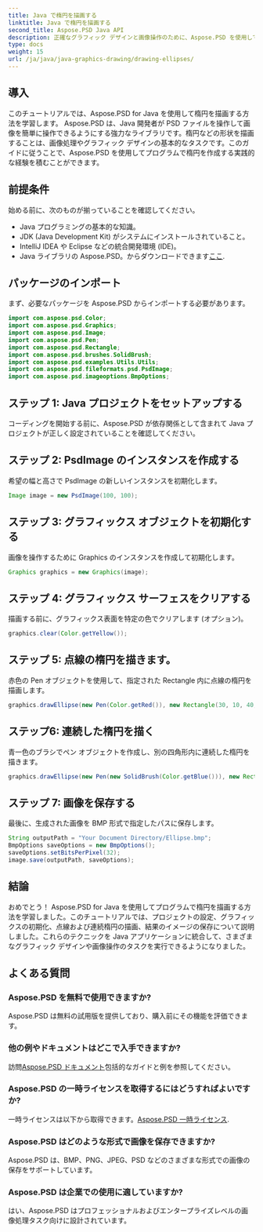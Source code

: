 ```yaml
---
title: Java で楕円を描画する
linktitle: Java で楕円を描画する
second_title: Aspose.PSD Java API
description: 正確なグラフィック デザインと画像操作のために、Aspose.PSD を使用して Java で楕円を描画する方法を学びます。段階的なチュートリアルをマスターしてください。
type: docs
weight: 15
url: /ja/java/java-graphics-drawing/drawing-ellipses/
---
```

## 導入
このチュートリアルでは、Aspose.PSD for Java を使用して楕円を描画する方法を学習します。 Aspose.PSD は、Java 開発者が PSD ファイルを操作して画像を簡単に操作できるようにする強力なライブラリです。楕円などの形状を描画することは、画像処理やグラフィック デザインの基本的なタスクです。このガイドに従うことで、Aspose.PSD を使用してプログラムで楕円を作成する実践的な経験を積むことができます。
## 前提条件
始める前に、次のものが揃っていることを確認してください。
- Java プログラミングの基本的な知識。
- JDK (Java Development Kit) がシステムにインストールされていること。
- IntelliJ IDEA や Eclipse などの統合開発環境 (IDE)。
-  Java ライブラリの Aspose.PSD。からダウンロードできます[ここ](https://releases.aspose.com/psd/java/).
## パッケージのインポート
まず、必要なパッケージを Aspose.PSD からインポートする必要があります。
```java
import com.aspose.psd.Color;
import com.aspose.psd.Graphics;
import com.aspose.psd.Image;
import com.aspose.psd.Pen;
import com.aspose.psd.Rectangle;
import com.aspose.psd.brushes.SolidBrush;
import com.aspose.psd.examples.Utils.Utils;
import com.aspose.psd.fileformats.psd.PsdImage;
import com.aspose.psd.imageoptions.BmpOptions;
```
## ステップ 1: Java プロジェクトをセットアップする
コーディングを開始する前に、Aspose.PSD が依存関係として含まれて Java プロジェクトが正しく設定されていることを確認してください。
## ステップ 2: PsdImage のインスタンスを作成する
希望の幅と高さで PsdImage の新しいインスタンスを初期化します。
```java
Image image = new PsdImage(100, 100);
```
## ステップ 3: グラフィックス オブジェクトを初期化する
画像を操作するために Graphics のインスタンスを作成して初期化します。
```java
Graphics graphics = new Graphics(image);
```
## ステップ 4: グラフィックス サーフェスをクリアする
描画する前に、グラフィックス表面を特定の色でクリアします (オプション)。
```java
graphics.clear(Color.getYellow());
```
## ステップ 5: 点線の楕円を描きます。
赤色の Pen オブジェクトを使用して、指定された Rectangle 内に点線の楕円を描画します。
```java
graphics.drawEllipse(new Pen(Color.getRed()), new Rectangle(30, 10, 40, 80));
```
## ステップ6: 連続した楕円を描く
青一色のブラシでペン オブジェクトを作成し、別の四角形内に連続した楕円を描きます。
```java
graphics.drawEllipse(new Pen(new SolidBrush(Color.getBlue())), new Rectangle(10, 30, 80, 40));
```
## ステップ 7: 画像を保存する
最後に、生成された画像を BMP 形式で指定したパスに保存します。
```java
String outputPath = "Your Document Directory/Ellipse.bmp";
BmpOptions saveOptions = new BmpOptions();
saveOptions.setBitsPerPixel(32);
image.save(outputPath, saveOptions);
```

## 結論
おめでとう！ Aspose.PSD for Java を使用してプログラムで楕円を描画する方法を学習しました。このチュートリアルでは、プロジェクトの設定、グラフィックスの初期化、点線および連続楕円の描画、結果のイメージの保存について説明しました。これらのテクニックを Java アプリケーションに統合して、さまざまなグラフィック デザインや画像操作のタスクを実行できるようになりました。
## よくある質問
### Aspose.PSD を無料で使用できますか?
Aspose.PSD は無料の試用版を提供しており、購入前にその機能を評価できます。
### 他の例やドキュメントはどこで入手できますか?
訪問[Aspose.PSD ドキュメント](https://reference.aspose.com/psd/java/)包括的なガイドと例を参照してください。
### Aspose.PSD の一時ライセンスを取得するにはどうすればよいですか?
一時ライセンスは以下から取得できます。[Aspose.PSD 一時ライセンス](https://purchase.aspose.com/temporary-license/).
### Aspose.PSD はどのような形式で画像を保存できますか?
Aspose.PSD は、BMP、PNG、JPEG、PSD などのさまざまな形式での画像の保存をサポートしています。
### Aspose.PSD は企業での使用に適していますか?
はい、Aspose.PSD はプロフェッショナルおよびエンタープライズレベルの画像処理タスク向けに設計されています。